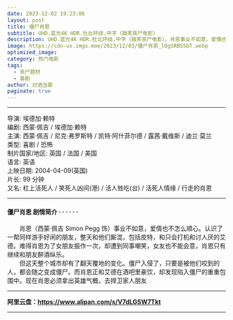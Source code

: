 ```yaml
---
date: 2023-12-02 19:23:06
layout: post
title: 僵尸肖恩
subtitle: UHD.蓝光4K HDR.杜比环绕.中字（搞笑丧尸电影）
description: UHD.蓝光4K HDR.杜比环绕.中字（搞笑丧尸电影）。肖恩事业不如意，爱情也不怎么顺心。认识了一帮同样游手好闲的朋友，整天和他们厮混，包括皮特，和只会打机和讨人厌的艾德。难得肖恩为了女朋友振作一次，却遭到同事嘲笑...
image: https://cdn-us.imgs.moe/2023/12/03/僵尸肖恩_lQgSRBS5bT.webp
optimized_image: 
category: 热门电影
tags:
  - 丧尸题材
  - 喜剧
author: 对酒当歌
paginate: true
---
```


---

导演: 埃德加·赖特  
编剧: 西蒙·佩吉 / 埃德加·赖特  
主演: 西蒙·佩吉 / 尼克·弗罗斯特 / 凯特·阿什菲尔德 / 露茜·戴维斯 / 迪兰·莫兰  
类型: 喜剧 / 恐怖  
制片国家/地区: 英国 / 法国 / 美国  
语言: 英语  
上映日期: 2004-04-09(英国)  
片长: 99 分钟  
又名: 杠上活死人 / 笑死人凶间(港) / 活人甡吃(台) / 活死人情缘 / 行走的肖恩  

---

#### 僵尸肖恩 剧情简介 · · · · · ·

　　肖恩（西蒙·佩吉 Simon Pegg 饰）事业不如意，爱情也不怎么顺心。认识了一帮同样游手好闲的朋友，整天和他们厮混，包括皮特，和只会打机和讨人厌的艾德。难得肖恩为了女朋友振作一次，却遭到同事嘲笑，女友也不能会意，肖恩只有继续和朋友醉酒纵乐。  
　　但这天整个城市却有了翻天覆地的变化。僵尸入侵了，只要是被他们咬到的人，都会随之变成僵尸。而肖恩正和艾德在酒吧里豪饮，却发现陷入僵尸的重重包围中。现在肖恩必须拿出英雄气概，去捍卫家人朋友

---

**阿里云盘：<https://www.alipan.com/s/V7dLGSW7Tkt>**

---

